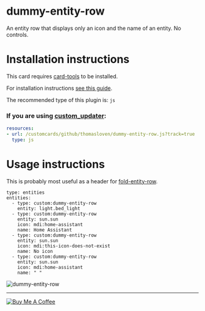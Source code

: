 dummy-entity-row
================

An entity row that displays only an icon and the name of an entity. No controls.

# Installation instructions

This card requires [card-tools](https://github.com/thomasloven/lovelace-card-tools) to be installed.

For installation instructions [see this guide](https://github.com/thomasloven/hass-config/wiki/Lovelace-Plugins).

The recommended type of this plugin is: `js`

### If you are using [custom\_updater](https://github.com/custom-components/custom_updater):
```yaml
resources:
- url: /customcards/github/thomasloven/dummy-entity-row.js?track=true
  type: js
```


# Usage instructions

This is probably most useful as a header for [fold-entity-row](https://github.com/thomasloven/lovelace-fold-entity-row).

```
type: entities
entities:
  - type: custom:dummy-entity-row
    entity: light.bed_light
  - type: custom:dummy-entity-row
    entity: sun.sun
    icon: mdi:home-assistant
    name: Home Assistant
  - type: custom:dummy-entity-row
    entity: sun.sun
    icon: mdi:this-icon-does-not-exist
    name: No icon
  - type: custom:dummy-entity-row
    entity: sun.sun
    icon: mdi:home-assistant
    name: " "
```

![dummy-entity-row](https://user-images.githubusercontent.com/1299821/55743659-29a4aa00-5a33-11e9-81d7-4e094a372350.png)


---
<a href="https://www.buymeacoffee.com/uqD6KHCdJ" target="_blank"><img src="https://www.buymeacoffee.com/assets/img/custom_images/white_img.png" alt="Buy Me A Coffee" style="height: auto !important;width: auto !important;" ></a>
